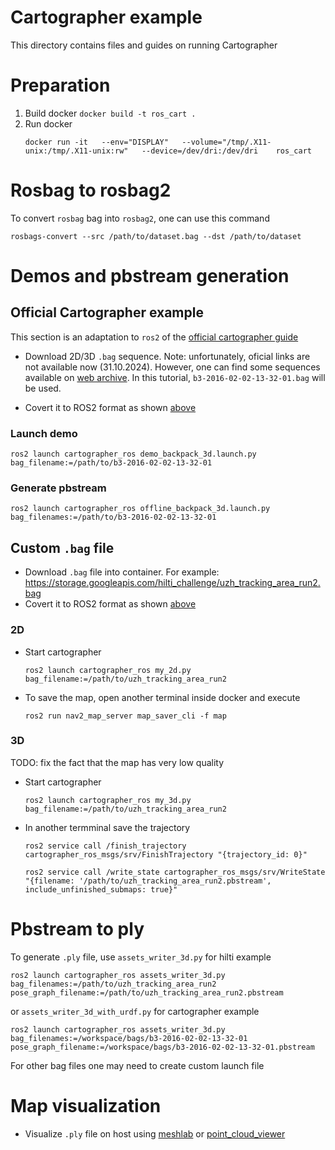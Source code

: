 # Cartographer example

This directory contains files and guides on running Cartographer

# Preparation

1. Build docker `docker build -t ros_cart .`
2. Run docker
    ```
    docker run -it   --env="DISPLAY"   --volume="/tmp/.X11-unix:/tmp/.X11-unix:rw"   --device=/dev/dri:/dev/dri    ros_cart
    ```

# Rosbag to rosbag2

To convert `rosbag` bag into `rosbag2`, one can use this command

```
rosbags-convert --src /path/to/dataset.bag --dst /path/to/dataset
```

# Demos and pbstream generation

## Official Cartographer example

This section is an adaptation to `ros2` of the [official cartographer guide](https://google-cartographer-ros.readthedocs.io/en/latest/demos.html)


- Download 2D/3D `.bag` sequence. 
Note: unfortunately, oficial links are not available now (31.10.2024). However, one can find some sequences available on [web archive](http://web.archive.org/web/20170110062030/https://google-cartographer-ros.readthedocs.io/en/latest/data.html). In this tutorial, `b3-2016-02-02-13-32-01.bag` will be used.

- Covert it to ROS2 format as shown [above](#rosbag-to-rosbag2)


### Launch demo
```
ros2 launch cartographer_ros demo_backpack_3d.launch.py bag_filename:=/path/to/b3-2016-02-02-13-32-01
```

### Generate pbstream
```
ros2 launch cartographer_ros offline_backpack_3d.launch.py bag_filenames:=/path/to/b3-2016-02-02-13-32-01
```

## Custom `.bag` file
- Download `.bag` file into container. For example: https://storage.googleapis.com/hilti_challenge/uzh_tracking_area_run2.bag
- Covert it to ROS2 format as shown [above](#rosbag-to-rosbag2)


### 2D

- Start cartographer 
    ```
    ros2 launch cartographer_ros my_2d.py bag_filename:=/path/to/uzh_tracking_area_run2
    ```
- To save the map, open another terminal inside docker and execute
    ```
    ros2 run nav2_map_server map_saver_cli -f map
    ```

### 3D 

TODO: fix the fact that the map has very low quality

- Start cartographer 
    ```
    ros2 launch cartographer_ros my_3d.py bag_filename:=/path/to/uzh_tracking_area_run2
    ```

- In another termminal save the trajectory
    ```
    ros2 service call /finish_trajectory cartographer_ros_msgs/srv/FinishTrajectory "{trajectory_id: 0}"

    ros2 service call /write_state cartographer_ros_msgs/srv/WriteState "{filename: '/path/to/uzh_tracking_area_run2.pbstream', include_unfinished_submaps: true}"
    ```

# Pbstream to ply

To generate `.ply` file, use `assets_writer_3d.py` for hilti example
```
ros2 launch cartographer_ros assets_writer_3d.py bag_filenames:=/path/to/uzh_tracking_area_run2 pose_graph_filename:=/path/to/uzh_tracking_area_run2.pbstream
```

or `assets_writer_3d_with_urdf.py` for cartographer example
```
ros2 launch cartographer_ros assets_writer_3d.py bag_filenames:=/workspace/bags/b3-2016-02-02-13-32-01 pose_graph_filename:=/workspace/bags/b3-2016-02-02-13-32-01.pbstream
```

For other bag files one may need to create custom launch file

# Map visualization
- Visualize `.ply` file on host using [meshlab](https://www.meshlab.net/#download) or [point_cloud_viewer](/point_cloud_viewer/)


